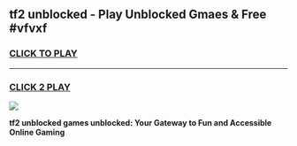 
## tf2 unblocked - Play Unblocked Gmaes & Free #vfvxf
<h3>
<a href="https://news.freeplayer.one?title=tf2_unblocked&ref=27F">CLICK TO PLAY</a></h3>
<hr>

<h3>
<a href="https://news.freeplayer.one?title=tf2_unblocked&ref=27F">CLICK 2 PLAY</a>
  
</h3>

<a href="https://news.freeplayer.one?title=tf2_unblocked&ref=27F/"><img src="https://clearcache.store/games.png"></a>


**tf2 unblocked games unblocked: Your Gateway to Fun and Accessible Online Gaming**
